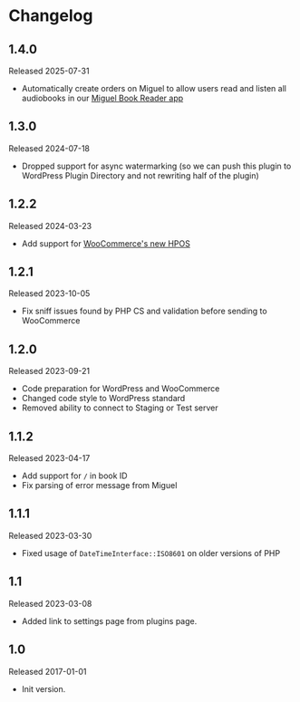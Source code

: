 # Changelog

## 1.4.0

Released 2025-07-31

* Automatically create orders on Miguel to allow users read and listen all audiobooks in our [Miguel Book Reader app](https://servantes.cz/en/ella)

## 1.3.0

Released 2024-07-18

* Dropped support for async watermarking (so we can push this plugin to WordPress Plugin Directory and not rewriting half of the plugin)

## 1.2.2

Released 2024-03-23

* Add support for [WooCommerce's new HPOS](https://github.com/woocommerce/woocommerce/wiki/High-Performance-Order-Storage-Upgrade-Recipe-Book)

## 1.2.1

Released 2023-10-05

* Fix sniff issues found by PHP CS and validation before sending to WooCommerce

## 1.2.0

Released 2023-09-21

* Code preparation for WordPress and WooCommerce
* Changed code style to WordPress standard
* Removed ability to connect to Staging or Test server

## 1.1.2

Released 2023-04-17

* Add support for `/` in book ID
* Fix parsing of error message from Miguel

## 1.1.1

Released 2023-03-30

* Fixed usage of `DateTimeInterface::ISO8601` on older versions of PHP

## 1.1

Released 2023-03-08

* Added link to settings page from plugins page.

## 1.0

Released 2017-01-01

* Init version.
